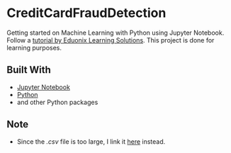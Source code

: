 # CreditCardFraudDetection
Getting started on Machine Learning with Python using Jupyter Notebook. Follow a [tutorial by Eduonix Learning Solutions](https://www.youtube.com/watch?v=gCWBFyFTxVU). This project is done for learning purposes.

## Built With

* [Jupyter Notebook](http://jupyter.org/)
* [Python](https://www.python.org/)
* and other Python packages

## Note

* Since the *.csv* file is too large, I link it [here](https://www.kaggle.com/mlg-ulb/creditcardfraud) instead.



